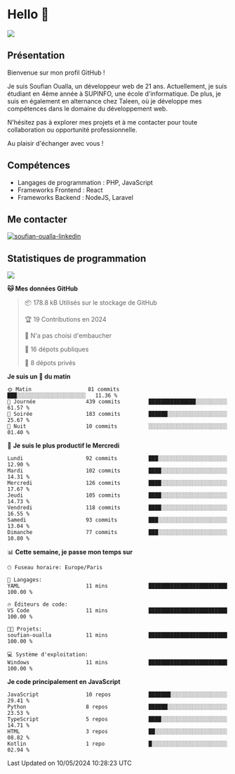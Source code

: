 # Hello 👋

![](https://komarev.com/ghpvc/?username=OSoufian&color=1a1b27)

## Présentation

Bienvenue sur mon profil GitHub !

Je suis Soufian Oualla, un développeur web de 21 ans. Actuellement, je suis étudiant en 4ème année à SUPINFO, une école d'informatique. De plus, je suis en également en alternance chez Taleen, où je développe mes compétences dans le domaine du développement web.

N'hésitez pas à explorer mes projets et à me contacter pour toute collaboration ou opportunité professionnelle.

Au plaisir d'échanger avec vous !

## Compétences

- Langages de programmation : PHP, JavaScript
- Frameworks Frontend : React
- Frameworks Backend : NodeJS, Laravel

## Me contacter

<p>
<a href="https://www.linkedin.com/in/soufian-oualla/" target="_blank"><img align="center" src="https://img.shields.io/badge/-LinkedIn-0077B5?style=for-the-badge&logo=Linkedin&logoColor=white" alt="soufian-oualla-linkedin"/></a>

## Statistiques de programmation

<a href="https://github-readme-stats.vercel.app/api/top-langs/?username=OSoufian&layout=compact">
  <img align="center" src="https://github-readme-stats.vercel.app/api/top-langs/?username=OSoufian&layout=compact"/>
</a>

<br />

<!--START_SECTION:waka-->

**🐱 Mes données GitHub** 

> 📦 178.8 kB Utilisés sur le stockage de GitHub 
 > 
> 🏆 19 Contributions en 2024
 > 
> 🚫 N'a pas choisi d'embaucher
 > 
> 📜 16 dépots publiques 
 > 
> 🔑 8 dépots privés 
 > 
**Je suis un 🐤 du matin** 

```text
🌞 Matin                  81 commits          ███░░░░░░░░░░░░░░░░░░░░░░   11.36 % 
🌆 Journée                439 commits         ███████████████░░░░░░░░░░   61.57 % 
🌃 Soirée                 183 commits         ██████░░░░░░░░░░░░░░░░░░░   25.67 % 
🌙 Nuit                   10 commits          ░░░░░░░░░░░░░░░░░░░░░░░░░   01.40 % 
```
📅 **Je suis le plus productif le Mercredi** 

```text
Lundi                    92 commits          ███░░░░░░░░░░░░░░░░░░░░░░   12.90 % 
Mardi                    102 commits         ████░░░░░░░░░░░░░░░░░░░░░   14.31 % 
Mercredi                 126 commits         ████░░░░░░░░░░░░░░░░░░░░░   17.67 % 
Jeudi                    105 commits         ████░░░░░░░░░░░░░░░░░░░░░   14.73 % 
Vendredi                 118 commits         ████░░░░░░░░░░░░░░░░░░░░░   16.55 % 
Samedi                   93 commits          ███░░░░░░░░░░░░░░░░░░░░░░   13.04 % 
Dimanche                 77 commits          ███░░░░░░░░░░░░░░░░░░░░░░   10.80 % 
```


📊 **Cette semaine, je passe mon temps sur** 

```text
🕑︎ Fuseau horaire: Europe/Paris

💬 Langages: 
YAML                     11 mins             █████████████████████████   100.00 % 

🔥 Éditeurs de code: 
VS Code                  11 mins             █████████████████████████   100.00 % 

🐱‍💻 Projets: 
soufian-oualla           11 mins             █████████████████████████   100.00 % 

💻 Système d'exploitation: 
Windows                  11 mins             █████████████████████████   100.00 % 
```

**Je code principalement en JavaScript** 

```text
JavaScript               10 repos            ███████░░░░░░░░░░░░░░░░░░   29.41 % 
Python                   8 repos             ██████░░░░░░░░░░░░░░░░░░░   23.53 % 
TypeScript               5 repos             ████░░░░░░░░░░░░░░░░░░░░░   14.71 % 
HTML                     3 repos             ██░░░░░░░░░░░░░░░░░░░░░░░   08.82 % 
Kotlin                   1 repo              █░░░░░░░░░░░░░░░░░░░░░░░░   02.94 % 
```




 Last Updated on 10/05/2024 10:28:23 UTC
<!--END_SECTION:waka-->